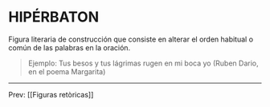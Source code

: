 # HIPÉRBATON
Figura literaria de construcción que consiste en alterar el orden habitual o común de las palabras en la oración.   

>Ejemplo: Tus besos y tus lágrimas rugen en mi boca yo (Ruben Dario, en el poema Margarita) 

___
Prev: [[Figuras retòricas]]